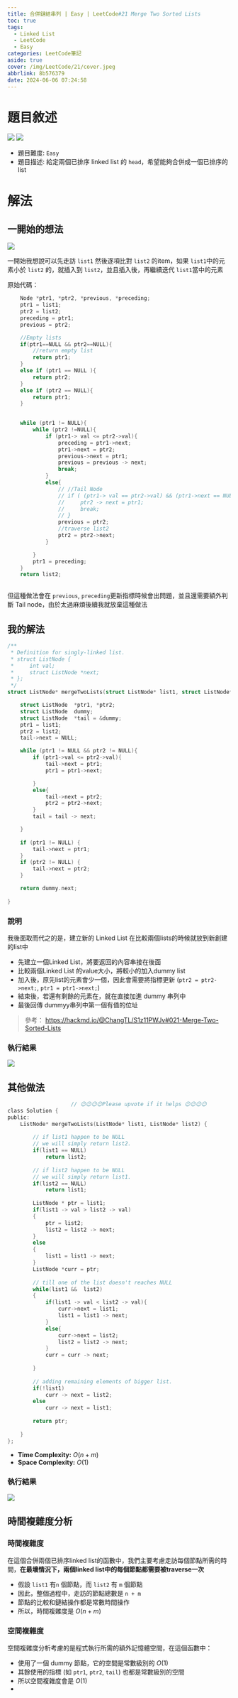 ```yaml
---
title: 合併鏈結串列 | Easy | LeetCode#21 Merge Two Sorted Lists
toc: true
tags:
  - Linked List
  - LeetCode
  - Easy
categories: LeetCode筆記
aside: true
cover: /img/LeetCode/21/cover.jpeg
abbrlink: 8b576379
date: 2024-06-06 07:24:58
---
```


# 題目敘述

![](/img/LeetCode/21/question1.png)
![](/img/LeetCode/21/question2.png)

- 題目難度: `Easy`
- 題目描述: 給定兩個已排序 linked list 的 `head`，希望能夠合併成一個已排序的list

# 解法

## 一開始的想法
![](/img/LeetCode/21/algo.jpg)

一開始我想說可以先走訪 `list1` 然後逐項比對 `list2` 的item，如果 `list1`中的元素小於 `list2` 的，就插入到 `list2`，並且插入後，再繼續迭代 `list1`當中的元素

原始代碼：

```c
    Node *ptr1, *ptr2, *previous, *preceding; 
    ptr1 = list1;
    ptr2 = list2;
    preceding = ptr1;
    previous = ptr2;

    //Empty lists
    if(ptr1==NULL && ptr2==NULL){
        //return empty list
        return ptr1;
    }
    else if (ptr1 == NULL ){
        return ptr2;
    }
    else if (ptr2 == NULL){
        return ptr1;
    }
    

    while (ptr1 != NULL){
        while (ptr2 !=NULL){
            if (ptr1-> val <= ptr2->val){
                preceding = ptr1->next;
                ptr1->next = ptr2;
                previous->next = ptr1;
                previous = previous -> next;
                break;
            }
            else{
                // //Tail Node
                // if ( (ptr1-> val == ptr2->val) && (ptr1->next == NULL)){
                //     ptr2 -> next = ptr1;
                //     break;
                // }
                previous = ptr2;
                //traverse list2
                ptr2 = ptr2->next;
            }

        }
        ptr1 = preceding;
    }
    return list2;
    
```

但這種做法會在 `previous`, `preceding`更新指標時候會出問題，並且還需要額外判斷 Tail node，由於太過麻煩後續我就放棄這種做法

## 我的解法

```c
/**
 * Definition for singly-linked list.
 * struct ListNode {
 *     int val;
 *     struct ListNode *next;
 * };
 */
struct ListNode* mergeTwoLists(struct ListNode* list1, struct ListNode* list2) {

    struct ListNode  *ptr1, *ptr2;
    struct ListNode  dummy;
    struct ListNode  *tail = &dummy;
    ptr1 = list1;
    ptr2 = list2;
    tail->next = NULL;

    while (ptr1 != NULL && ptr2 != NULL){
        if (ptr1->val <= ptr2->val){
            tail->next = ptr1;
            ptr1 = ptr1->next;

        }
        else{
            tail->next = ptr2;
            ptr2 = ptr2->next;
        }
        tail = tail -> next;

    }
    
    if (ptr1 != NULL) {
        tail->next = ptr1;
    }
    if (ptr2 != NULL) {
        tail->next = ptr2;
    }

    return dummy.next;
    
}
```

### 說明

我後面取而代之的是，建立新的 Linked List 在比較兩個lists的時候就放到新創建的list中

- 先建立一個Linked List，將要返回的內容串接在後面
- 比較兩個Linked List 的value大小，將較小的加入dummy list
- 加入後，原先list的元素會少一個，因此會需要將指標更新 (`ptr2 = ptr2->next;`, `ptr1 = ptr1->next;`)
- 結束後，若還有剩餘的元素在，就在直接加進 dummy 串列中
- 最後回傳 dummyy串列中第一個有值的位址


> 參考： https://hackmd.io/@ChangTL/S1z11PWJv#021-Merge-Two-Sorted-Lists

### 執行結果

![](/img/LeetCode/21/results.png)

## 其他做法



```c
					// 😉😉😉😉Please upvote if it helps 😉😉😉😉
class Solution {
public:
    ListNode* mergeTwoLists(ListNode* list1, ListNode* list2) {
       
	    // if list1 happen to be NULL
		// we will simply return list2.
        if(list1 == NULL)
            return list2;
		
		// if list2 happen to be NULL
		// we will simply return list1.
        if(list2 == NULL)
            return list1;
        
        ListNode * ptr = list1;
        if(list1 -> val > list2 -> val)
        {
            ptr = list2;
            list2 = list2 -> next;
        }
        else
        {
            list1 = list1 -> next;
        }
        ListNode *curr = ptr;
        
		// till one of the list doesn't reaches NULL
        while(list1 &&  list2)
        {
            if(list1 -> val < list2 -> val){
                curr->next = list1;
                list1 = list1 -> next;
            }
            else{
                curr->next = list2;
                list2 = list2 -> next;
            }
            curr = curr -> next;
                
        }
		
		// adding remaining elements of bigger list.
        if(!list1)
            curr -> next = list2;
        else
            curr -> next = list1;
            
        return ptr;
       
    }
};
```
- **Time Complexity:** $O(n+m)$
- **Space Complexity:** $O(1)$

### 執行結果

![](/img/LeetCode/21/results2.png)

## 時間複雜度分析

### 時間複雜度

在這個合併兩個已排序linked list的函數中，我們主要考慮走訪每個節點所需的時間，**在最壞情況下，兩個linked list中的每個節點都需要被traverse一次**

- 假設 `list1` 有`n` 個節點，而 `list2` 有 `m` 個節點
- 因此，整個過程中，走訪的節點總數是 `n + m`
- 節點的比較和鏈結操作都是常數時間操作
- 所以，時間複雜度是 $O(n + m)$
 
### 空間複雜度

空間複雜度分析考慮的是程式執行所需的額外記憶體空間，在這個函數中：
- 使用了一個 dummy 節點，它的空間是常數級別的 $O(1)$
- 其餘使用的指標 (如 `ptr1`, `ptr2`, `tail`) 也都是常數級別的空間
- 所以空間複雜度會是 $O(1)$
- 
